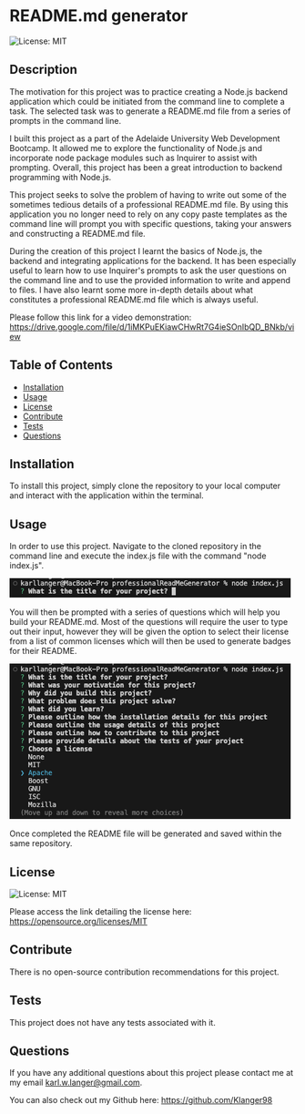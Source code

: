 # README.md generator

![License: MIT](https://img.shields.io/badge/License-MIT-yellow.svg)

## Description

The motivation for this project was to practice creating a Node.js backend application which could be initiated from the command line to complete a task. The selected task was to generate a README.md file from a series of prompts in the command line.

I built this project as a part of the Adelaide University Web Development Bootcamp. It allowed me to explore the functionality of Node.js and incorporate node package modules such as Inquirer to assist with prompting. Overall, this project has been a great introduction to backend programming with Node.js.

This project seeks to solve the problem of having to write out some of the sometimes tedious details of a professional README.md file. By using this application you no longer need to rely on any copy paste templates as the command line will prompt you with specific questions, taking your answers and constructing a README.md file.

During the creation of this project I learnt the basics of Node.js, the backend and integrating applications for the backend. It has been especially useful to learn how to use Inquirer's prompts to ask the user questions on the command line and to use the provided information to write and append to files. I have also learnt some more in-depth details about what constitutes a professional README.md file which is always useful.

Please follow this link for a video demonstration: https://drive.google.com/file/d/1iMKPuEKiawCHwRt7G4ieSOnIbQD_BNkb/view

## Table of Contents

- [Installation](#installation)
- [Usage](#usage)
- [License](#license)
- [Contribute](#contribute)
- [Tests](#tests)
- [Questions](#questions)

## Installation

To install this project, simply clone the repository to your local computer and interact with the application within the terminal.

## Usage

In order to use this project. Navigate to the cloned repository in the command line and execute the index.js file with the command "node index.js".

![Screenshot to initiate application from CLI](./Assets/Screenshots/InitiateScreen.png "Initiation example")

You will then be prompted with a series of questions which will help you build your README.md. Most of the questions will require the user to type out their input, however they will be given the option to select their license from a list of common licenses which will then be used to generate badges for their README.

![Screenshot of terminal questions + list options](./Assets/Screenshots/LogScreen.png "Terminal log example")

Once completed the README file will be generated and saved within the same repository.

## License

![License: MIT](https://img.shields.io/badge/License-MIT-yellow.svg)

Please access the link detailing the license here: https://opensource.org/licenses/MIT

## Contribute

There is no open-source contribution recommendations for this project.

## Tests

This project does not have any tests associated with it.

## Questions

If you have any additional questions about this project please contact me at my email karl.w.langer@gmail.com.

You can also check out my Github here:
https://github.com/Klanger98
